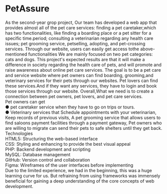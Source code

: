 # PetAssure
As the second-year grop project, Our team has developed a web app that provides almost all of the pet care services: finding a pet caretaker,which has two functionalities, like finding a boarding place or a pet sitter for a specific time.period; consulting a veterinarian regarding any health care issues; pet grooming service, petselling, adopting, and pet-crossing services. Through our website, users can easily get access tothe above-mentioned functionalities We are mainly focused on two pet categories: cats and dogs. This project's expected results are that it will make a difference in society regarding the health care of pets, and will promote and raise awareness about online pet care services. 
The goal is to be a pet care and service website where pet owners can find boarding, grooming,and veterinary services for their pets through our websites. Pet lovers can find these services.And if they want any services, they have to login and book those services through our website. Overall,What we need is to create a connection between pet owners, pet lovers, and pet care services.
<br>Pet owners can get<br>
● pet caretaker service when they have to go on trips or tours.<br>
● Veterinary services that Schedule appointments with your veterinarian, Keep records of previous visits, A pet grooming service that allows users to find saloons payment facilities through a payment gateway, Pet owners who are willing to migrate can send their pets to safe shelters until they get back.<br>
 Technologies<br>
HTML5: Structuring the web-based interface<br>
CSS: Styling and enhancing to provide the best visual appeal<br>
PHP: Backend development and scripting<br>
MySQL: Database management<br>
GitHub: Version control and collaboration<br>
Figma: Wireframes of the user interfaces before implementing<br>
Due to the limited experience, we had in the beginning, this was a huge learning curve for us. But refraining from using frameworks was immensely beneficial for gaining a deep understanding of the core concepts of web development.


